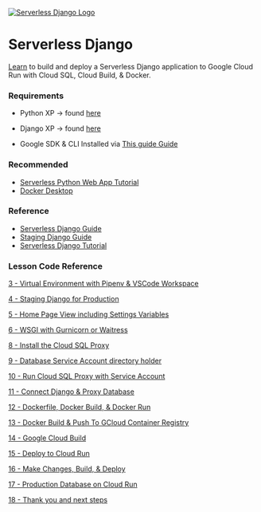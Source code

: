 [![Serverless Django Logo](https://static.codingforentrepreneurs.com/media/projects/serverless-django/images/share/Serverless_Django_with_GCloud_-_Share.jpg)](https://www.codingforentrepreneurs.com/projects/serverless-django)

# Serverless Django
[Learn](https://www.codingforentrepreneurs.com/projects/serverless-django) to build and deploy a Serverless Django application to Google Cloud Run with Cloud SQL, Cloud Build, &amp; Docker.

### Requirements
- Python XP -> found [here](https://cfe.sh/projects/30-days-python-38) 

- Django XP -> found [here](https://cfe.sh/t/try-django)

- Google SDK & CLI Installed via [This guide Guide](https://kirr.co/03zjn0)

### Recommended
- [Serverless Python Web App Tutorial](https://kirr.co/blqkyw)
- [Docker Desktop](https://www.docker.com/products/docker-desktop)


### Reference 
- [Serverless Django Guide](https://kirr.co/9nirqh)
- [Staging Django Guide](https://kirr.co/f0ndg6)
- [Serverless Django Tutorial](https://kirr.co/zqwkw6)


### Lesson Code Reference
[3 - Virtual Environment with Pipenv & VSCode Workspace](../../tree/e763f8433cfbec95b36c913b895c8abf5d126379/)

[4 - Staging Django for Production](../../tree/6e725d7c1925f6b5c5acbfe62fa2365f0ce88265/)

[5 - Home Page View including Settings Variables](../../tree/69bd382712a1b4e9549df8ec4d03f562ef60273b/)

[6 - WSGI with Gurnicorn or Waitress](../../tree/bef3f532be62f0b7dae0c274071a003a253cc8c8/)

[8 - Install the Cloud SQL Proxy](../../tree/3a9ebdd3f58ea26a48c8f3d61e8762b092e08e8f/)

[9 - Database Service Account directory holder](../../tree/e9e1d81671b9ca4593ca6e67cfafa6a614a67960/)

[10 - Run Cloud SQL Proxy with Service Account](../../tree/b2d8ab451f9947d7eb9083d746650b87df4abf01/)

[11 - Connect Django & Proxy Database](../../tree/0fcb9120f40577e8156d12ff967af7c93a609450/)

[12 - Dockerfile, Docker Build, & Docker Run](../../tree/ef83da89db128e38ef236ed5ebdbba4f2fec7c26/)

[13 - Docker Build & Push To GCloud Container Registry](../../tree/b3809c468dedca85461b88e75584627eb948987c/)

[14 - Google Cloud Build](../../tree/a62632df2c2b1dc42618f48db67317796bc0a079/)

[15 - Deploy to Cloud Run](../../tree/b63014aaef33d234df4391a7c1d47ca4dfb4bd9e/)

[16 - Make Changes, Build, & Deploy](../../tree/f8dc89c362621285806e29270013ccdecae16694/)

[17 - Production Database on Cloud Run](../../tree/c07898ae0df4431aa8449a9c05655bb8020fcd90/)

[18 - Thank you and next steps](../../tree/a31522692924576b82fda5c023a49cd750e23209/)

